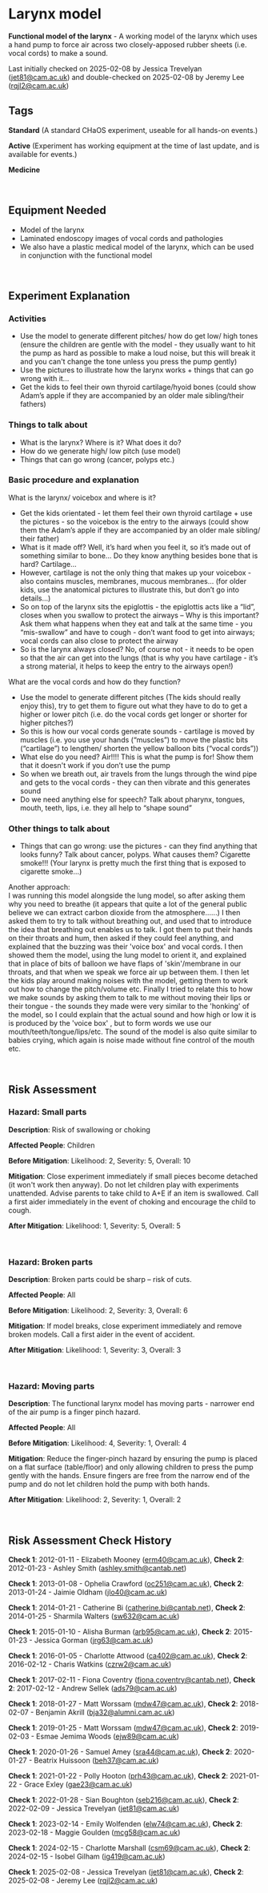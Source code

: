 # Larynx model

**Functional model of the larynx** - A working model of the larynx which uses a hand pump to force air across two closely-apposed rubber sheets (i.e. vocal cords) to make a sound.

Last initially checked on 2025-02-08 by Jessica Trevelyan (jet81@cam.ac.uk) and double-checked on 2025-02-08 by Jeremy Lee (rqjl2@cam.ac.uk)

## Tags
<!--- Start Tags (DO NOT REMOVE THIS COMMENT) --->

**Standard** (A standard CHaOS experiment, useable for all hands-on events.)

**Active** (Experiment has working equipment at the time of last update, and is available for events.)

**Medicine**
<!--- End Tags (DO NOT REMOVE THIS COMMENT) --->

<br/>

## Equipment Needed 
- Model of the larynx
- Laminated endoscopy images of vocal cords and pathologies
- We also have a plastic medical model of the larynx, which can be used in conjunction with the functional model

<br/>

## Experiment Explanation 

### Activities

- Use the model to generate different pitches/ how do get low/ high tones (ensure the children are gentle with the model - they usually want to hit the pump as hard as possible to make a loud noise, but this will break it and you can't change the tone unless you press the pump gently)
- Use the pictures to illustrate how the larynx works + things that can go wrong with it...
- Get the kids to feel their own thyroid cartilage/hyoid bones (could show Adam’s apple if they are accompanied by an older male sibling/their fathers)

### Things to talk about

- What is the larynx? Where is it? What does it do?
- How do we generate high/ low pitch (use model)
- Things that can go wrong (cancer, polyps etc.)

### Basic procedure and explanation

What is the larynx/ voicebox and where is it?

- Get the kids orientated - let them feel their own thyroid cartilage + use the pictures - so the voicebox is the entry to the airways (could show them the Adam’s apple if they are accompanied by an older male sibling/ their father)
- What is it made off? Well, it’s hard when you feel it, so it’s made out of something similar to bone... Do they know anything besides bone that is hard? Cartilage...
- However, cartilage is not the only thing that makes up your voicebox - also contains muscles, membranes, mucous membranes... (for older kids, use the anatomical pictures to illustrate this, but don’t go into details...)
- So on top of the larynx sits the epiglottis - the epiglottis acts like a “lid”, closes when you swallow to protect the airways – Why is this important? Ask them what happens when they eat and talk at the same time - you “mis-swallow” and have to cough - don’t want food to get into airways; vocal cords can also close to protect the airway
- So is the larynx always closed? No, of course not - it needs to be open so that the air can get into the lungs (that is why you have cartilage - it’s a strong material, it helps to keep the entry to the airways open!)

What are the vocal cords and how do they function?

- Use the model to generate different pitches (The kids should really enjoy this), try to get them to figure out what they have to do to get a higher or lower pitch (i.e. do the vocal cords get longer or shorter for higher pitches?)
- So this is how our vocal cords generate sounds - cartilage is moved by muscles (i.e. you use your hands (“muscles”) to move the plastic bits (“cartilage”) to lengthen/ shorten the yellow balloon bits (“vocal cords”))
- What else do you need? Air!!!! This is what the pump is for! Show them that it doesn't work if you don’t use the pump
- So when we breath out, air travels from the lungs through the wind pipe and gets to the vocal cords - they can then vibrate and this generates sound
- Do we need anything else for speech? Talk about pharynx, tongues, mouth, teeth, lips, i.e. they all help to “shape sound”

### Other things to talk about

- Things that can go wrong: use the pictures - can they find anything that looks funny? Talk about cancer, polyps. What causes them? Cigarette smoke!!! (Your larynx is pretty much the first thing that is exposed to cigarette smoke...)

Another approach:   
I was running this model alongside the lung model, so after asking them why you need to breathe (it appears that quite a lot of the general public believe we can extract carbon dioxide from the atmosphere......) I then asked them to try to talk without breathing out, and used that to introduce the idea that breathing out enables us to talk. I got them to put their hands on their throats and hum, then asked if they could feel anything, and explained that the buzzing was their 'voice box' and vocal cords. I then showed them the model, using the lung model to orient it, and explained that in place of bits of balloon we have flaps of 'skin'/membrane in our throats, and that when we speak we force air up between them. I then let the kids play around making noises with the model, getting them to work out how to change the pitch/volume etc. Finally I tried to relate this to how we make sounds by asking them to talk to me without moving their lips or their tongue - the sounds they made were very similar to the 'honking' of the model, so I could explain that the actual sound and how high or low it is is produced by the 'voice box' , but to form words we use our mouth/teeth/tongue/lips/etc. The sound of the model is also quite similar to babies crying, which again is noise made without fine control of the mouth etc.  



<br/>

## Risk Assessment

### **Hazard**: Small parts

**Description**: Risk of swallowing or choking

**Affected People**: Children

**Before Mitigation**: Likelihood: 2, Severity: 5, Overall: 10

**Mitigation**: Close experiment immediately if small pieces become detached (it won't work then anyway). Do not let children play with experiments unattended. Advise parents to take child to A+E if an item is swallowed. Call a first aider immediately in the event of choking and encourage the child to cough.

**After Mitigation**: Likelihood: 1, Severity: 5, Overall: 5

<br/>

### **Hazard**: Broken parts

**Description**: Broken parts could be sharp – risk of cuts.

**Affected People**: All

**Before Mitigation**: Likelihood: 2, Severity: 3, Overall: 6

**Mitigation**: If model breaks, close experiment immediately and remove broken models. Call a first aider in the event of accident.

**After Mitigation**: Likelihood: 1, Severity: 3, Overall: 3

<br/>

### **Hazard**: Moving parts

**Description**: The functional larynx model has moving parts - narrower end of the air pump is a finger pinch hazard.

**Affected People**: All

**Before Mitigation**: Likelihood: 4, Severity: 1, Overall: 4

**Mitigation**: Reduce the finger-pinch hazard by ensuring the pump is placed on a flat surface (table/floor) and only allowing children to press the pump gently with the hands. Ensure fingers are free from the narrow end of the pump and do not let children hold the pump with both hands.

**After Mitigation**: Likelihood: 2, Severity: 1, Overall: 2

<br/>

## Risk Assessment Check History 

**Check 1**: 2012-01-11 - Elizabeth Mooney (erm40@cam.ac.uk), **Check 2**: 2012-01-23 - Ashley Smith (ashley.smith@cantab.net)

**Check 1**: 2013-01-08 - Ophelia Crawford (oc251@cam.ac.uk), **Check 2**: 2013-01-24 - Jaimie Oldham (jlo40@cam.ac.uk)

**Check 1**: 2014-01-21 - Catherine Bi (catherine.bi@cantab.net), **Check 2**: 2014-01-25 - Sharmila Walters (sw632@cam.ac.uk)

**Check 1**: 2015-01-10 - Alisha Burman (arb95@cam.ac.uk), **Check 2**: 2015-01-23 - Jessica Gorman (jrg63@cam.ac.uk)

**Check 1**: 2016-01-05 - Charlotte Attwood (ca402@cam.ac.uk), **Check 2**: 2016-02-12 - Charis Watkins (czrw2@cam.ac.uk)

**Check 1**: 2017-02-11 - Fiona Coventry (fiona.coventry@cantab.net), **Check 2**: 2017-02-12 - Andrew Sellek (ads79@cam.ac.uk)

**Check 1**: 2018-01-27 - Matt Worssam (mdw47@cam.ac.uk), **Check 2**: 2018-02-07 - Benjamin Akrill (bja32@alumni.cam.ac.uk)

**Check 1**: 2019-01-25 - Matt Worssam (mdw47@cam.ac.uk), **Check 2**: 2019-02-03 - Esmae Jemima Woods (ejw89@cam.ac.uk)

**Check 1**: 2020-01-26 - Samuel Amey (sra44@cam.ac.uk), **Check 2**: 2020-01-27 - Beatrix Huissoon (beh37@cam.ac.uk)

**Check 1**: 2021-01-22 - Polly Hooton (prh43@cam.ac.uk), **Check 2**: 2021-01-22 - Grace Exley (gae23@cam.ac.uk)

**Check 1**: 2022-01-28 - Sian Boughton (seb216@cam.ac.uk), **Check 2**: 2022-02-09 - Jessica Trevelyan (jet81@cam.ac.uk)

**Check 1**: 2023-02-14 - Emily Wolfenden (elw74@cam.ac.uk), **Check 2**: 2023-02-18 - Maggie Goulden (mcg58@cam.ac.uk)

**Check 1**: 2024-02-15 - Charlotte Marshall (csm69@cam.ac.uk), **Check 2**: 2024-02-15 - Isobel Gilham (ig419@cam.ac.uk)

**Check 1**: 2025-02-08 - Jessica Trevelyan (jet81@cam.ac.uk), **Check 2**: 2025-02-08 - Jeremy Lee (rqjl2@cam.ac.uk)
